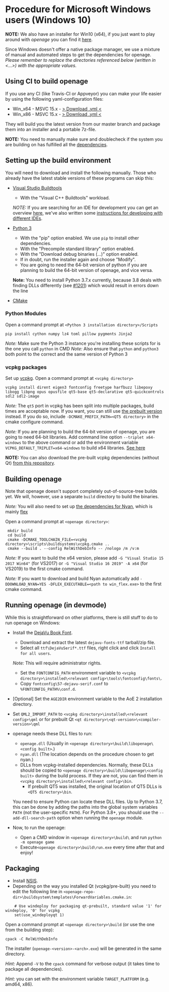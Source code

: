 # Procedure for Microsoft Windows users (Windows 10)

__NOTE:__ We also have an installer for Win10 (x64), if you just want to play around with *openage* you can find it [here](https://github.com/SFTtech/openage/releases).

 Since Windows doesn't offer a native package manager, we use a mixture of manual and automated steps to get the dependencies for openage.
 *Please remember to replace the directories referenced below (written in <...>) with the appropriate values.*

## Using CI to build openage
If you use any CI (like Travis-CI or Appveyor) you can make your life easier by using the following yaml-configuration files:
- Win_x64 - MSVC 15.x - [> Download .yml <](https://gist.githubusercontent.com/simonsan/4c73314e005239938110ec9c91e484c0/raw/)
- Win_x86 - MSVC 15.x - [> Download .yml <](https://gist.githubusercontent.com/simonsan/390f2e3f60667608f74a2ed687e14dad/raw/)

They will build you the latest version from our master branch and package them into an installer and a portable 7z-file.

__NOTE:__ You need to manually make sure and doublecheck if the system you are building on has fulfilled all the [dependencies](/doc/building.md).

## Setting up the build environment
 You will need to download and install the following manually.
 Those who already have the latest stable versions of these programs can skip this:
 - [Visual Studio Buildtools](https://download.visualstudio.microsoft.com/download/pr/10413969-2070-40ea-a0ca-30f10ec01d1d/414d8e358a8c44dc56cdac752576b402/vs_buildtools.exe)
   - With the "Visual C++ Buildtools" workload.

    _NOTE:_ If you are searching for an IDE for development you can get an overview [here](https://en.wikipedia.org/wiki/Comparison_of_integrated_development_environments#C/C++), we've also written some [instructions for developing with different IDEs](/doc/ide/README.md).

 - [Python 3](https://www.python.org/downloads/windows/)
   - With the "pip" option enabled. We use `pip` to install other dependencies.
   - With the "Precompile standard library" option enabled.
   - With the "Download debug binaries (...)" option enabled.
   - If in doubt, run the installer again and choose "Modify".
   - You are going to need the 64-bit version of python if you are planning to build the 64-bit version of openage, and vice versa.

    __Note:__ You need to install Python 3.7.x currently, because 3.8 deals with finding DLLs differently (see [#1201](https://github.com/SFTtech/openage/issues/1201)) which would result in errors down the line

 - [CMake](https://cmake.org/download/)

### Python Modules
 Open a command prompt at `<Python 3 installation directory>/Scripts`

    pip install cython numpy lz4 toml pillow pygments Jinja2

_Note:_ Make sure the Python 3 instance you're installing these scripts for is the one you call `python` in CMD
_Note:_ Also ensure that `python` and `python3` both point to the correct and the same version of Python 3

### vcpkg packages
 Set up [vcpkg](https://github.com/Microsoft/vcpkg#quick-start). Open a command prompt at `<vcpkg directory>`

    vcpkg install dirent eigen3 fontconfig freetype harfbuzz libepoxy libogg libpng opus opusfile qt5-base qt5-declarative qt5-quickcontrols sdl2 sdl2-image

 _Note:_ The `qt5` port in vcpkg has been split into multiple packages, build times are acceptable now.
 If you want, you can still use [the prebuilt version](https://www.qt.io/download-open-source/) instead.
 If you do so, include `-DCMAKE_PREFIX_PATH=<QT5 directory>` in the cmake configure command.

 _Note:_ If you are planning to build the 64-bit version of openage, you are going to need 64-bit libraries. Add command line option `--triplet x64-windows` to the above command or add the environment variable `VCPKG_DEFAULT_TRIPLET=x64-windows` to build x64 libraries. [See here](https://github.com/Microsoft/vcpkg/issues/1254)

__NOTE:__ You can also download the pre-built vcpkg dependencies (without Qt) [from this repository](https://github.com/simonsan/openage-win-dependencies/releases).

## Building openage
 Note that openage doesn't support completely out-of-source-tree builds yet.
 We will, however, use a separate `build` directory to build the binaries.

_Note:_ You will also need to set up [the dependencies for Nyan](https://github.com/SFTtech/nyan/blob/master/doc/building.md#windows), which is mainly [flex](https://sourceforge.net/projects/winflexbison/)

Open a command prompt at `<openage directory>`:

     mkdir build
     cd build
     cmake -DCMAKE_TOOLCHAIN_FILE=<vcpkg directory>\scripts\buildsystems\vcpkg.cmake ..
     cmake --build . --config RelWithDebInfo -- /nologo /m /v:m

_Note:_ If you want to build the x64 version, please add `-G "Visual Studio 15 2017 Win64"` (for VS2017) or `-G "Visual Studio 16 2019" -A x64` (for VS2019) to the first cmake command.

_Note:_ If you want to download and build Nyan automatically add `-DDOWNLOAD_NYAN=YES -DFLEX_EXECUTABLE=<path to win_flex.exe>` to the first cmake command.

## Running openage (in devmode)
 While this is straightforward on other platforms, there is still stuff to do to run openage on Windows:
  - Install the [DejaVu Book Font](https://dejavu-fonts.github.io/Download.html).
    - Download and extract the latest `dejavu-fonts-ttf` tarball/zip file.
    - Select all `ttf\DejaVuSerif*.ttf` files, right click and click `Install for all users`.

    _Note:_ This will require administrator rights.
    - Set the `FONTCONFIG_PATH` environment variable to `<vcpkg directory>\installed\<relevant config>\tools\fontconfig\fonts\`.
    - Copy `fontconfig\57-dejavu-serif.conf` to `%FONTCONFIG_PATH%\conf.d`.
  - [Optional] Set the `AGE2DIR` environment variable to the AoE 2 installation directory.
  - Set `QML2_IMPORT_PATH` to `<vcpkg directory>\installed\<relevant config>\qml` or for prebuilt Qt `<qt directory>\<qt-version>\<compiler-version>\qml`
  - openage needs these DLL files to run:
    - `openage.dll` (Usually in `<openage directory>\build\libopenage\<config built>`.)
    - `nyan.dll` (The location depends on the procedure chosen to get nyan.)
    - DLLs from vcpkg-installed dependencies. Normally, these DLLs should be copied to `<openage directory>\build\libopenage\<config built>` during the build process. If they are not, you can find them in `<vcpkg directory>\installed\<relevant config>\bin`.
      - If prebuilt QT5 was installed, the original location of QT5 DLLs is `<QT5 directory>\bin`.

    You need to ensure Python can locate these DLL files.
    Up to Python 3.7, this can be done by adding the paths into the global system variables `PATH` (not the user-specific `PATH`).
    For Python 3.8+, you should use the `--add-dll-search-path` option when running the `openage` module.

  - Now, to run the openage:
    - Open a CMD window in `<openage directory>\build\` and run `python -m openage game`
    - Execute`<openage directory>\build\run.exe` every time after that and enjoy!

## Packaging

 - Install [NSIS](https://sourceforge.net/projects/nsis/files/latest/download).
 - Depending on the way you installed Qt (vcpkg/pre-built) you need to edit the following line in `<openage-repo-dir>\buildsystem\templates\ForwardVariables.cmake.in`:
```
	# Use windeploy for packaging qt-prebuilt, standard value '1' for windeploy, '0' for vcpkg
	set(use_windeployqt 1)
```

 Open a command prompt at `<openage directory>\build` (or use the one from the building step):

    cpack -C RelWithDebInfo

 The installer (`openage-<version>-<arch>.exe`) will be generated in the same directory.<br>

 _Hint:_ Append `-V` to the `cpack` command for verbose output (it takes time to package all dependencies).

 _Hint:_ <arch> you can set with the environment variable `TARGET_PLATFORM` (e.g. amd64, x86).
